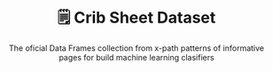<h1 align="center"> 🗒 Crib Sheet Dataset </h1>

<p align="center"> The oficial Data Frames collection from x-path patterns of informative pages for build machine learning clasifiers </p>